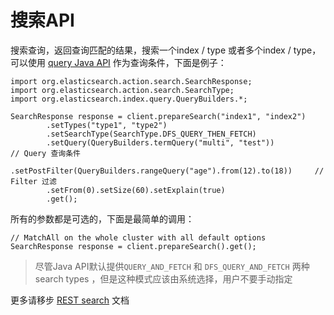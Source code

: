 # 搜索API

搜索查询，返回查询匹配的结果，搜索一个index / type 或者多个index / type，可以使用 [query Java API](https://www.elastic.co/guide/en/elasticsearch/client/java-api/current/java-query-dsl.html) 作为查询条件，下面是例子：


```
import org.elasticsearch.action.search.SearchResponse;
import org.elasticsearch.action.search.SearchType;
import org.elasticsearch.index.query.QueryBuilders.*;
```

```
SearchResponse response = client.prepareSearch("index1", "index2")
        .setTypes("type1", "type2")
        .setSearchType(SearchType.DFS_QUERY_THEN_FETCH)
        .setQuery(QueryBuilders.termQuery("multi", "test"))                 // Query 查询条件
        .setPostFilter(QueryBuilders.rangeQuery("age").from(12).to(18))     // Filter 过滤
        .setFrom(0).setSize(60).setExplain(true)
        .get();
```

所有的参数都是可选的，下面是最简单的调用：


```
// MatchAll on the whole cluster with all default options
SearchResponse response = client.prepareSearch().get();
```

> 尽管Java API默认提供`QUERY_AND_FETCH` 和 `DFS_QUERY_AND_FETCH` 两种 search types ，但是这种模式应该由系统选择，用户不要手动指定

更多请移步 [REST search](https://www.elastic.co/guide/en/elasticsearch/reference/5.6/search.html) 文档